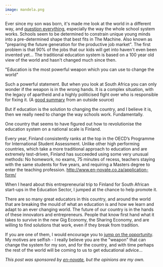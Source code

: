 ```yaml
---
image: mandela.png
---
```

Ever since my son was born, it's made me look at the world in a different way, and <a href="" target="_blank">question everything</a>, especially the way the whole school system works. Schools seem to be determined to constrain unique young minds into a pre-determined shape that best fits in The Machine. Also known as "preparing the future generation for the productive job market". The first problem is that 90% of the jobs that our kids will get into haven't even been invented yet... The traditional education system is based on a 100 year old view of the world and hasn't changed much since then.

"Education is the most powerful weapon which you can use to change the world" 

Such a powerful statement. But when you look at South Africa you can only wonder if the weapon is in the wrong hands. It is a complex situation, with the legacy of apartheid and a highly politicised fight over who is responsible for fixing it.
(A <a href="http://www.bbc.com/news/world-africa-35427853" target="_blank">good summary</a> from an outside source)

But if education is the solution to changing the country, and I believe it is, then we really need to change the way schools work. Fundamentally. 

One country that seems to have figured out how to revolutionise the education system on a national scale is Finland. 

Every year, Finland consistently ranks at the top in the OECD’s Programme for International Student Assessment. Unlike other high performing countries, which take a more traditional approach to education and are extremely test-driven, Finland has succeeded using some very unusual methods: No homework, no exams, 75 minutes of recess, teachers staying with the same students for five years, and requiring a Masters degree to enter the teaching profession.
<a href="http://www.en-novate.co.za/application-form/" target="_blank">http://www.en-novate.co.za/application-form/</a>

When I heard about this entrepreneurial trip to Finland for South African start-ups in the Education Sector, I jumped at the chance to help promote it. 

There are so many great educators in this country, and around the world that are breaking the mould of what an education is and how we learn and adapt to an ever changing world. The future of our country is in the hands of these innovators and entrepreneurs. People that know first hand what it takes to survive in the new Gig Economy, the Sharing Economy, and are willing to find solutions that work, even if they break from tradition.

If you are one of them, I would encourage you to <a href="http://www.en-novate.co.za/application-form/" target="_blank">jump on the opportunity</a>. My motives are selfish - I really believe you are the "weapon" that can change the system for my son, and for the country, and with time perhaps the rest of the world will be coming to us to get educational advice...

<i>This post was sponsored by <a href="http://www.en-novate.co.za/application-form/" target="_blank">en-novate</a>, but the opinions are my own.</i>